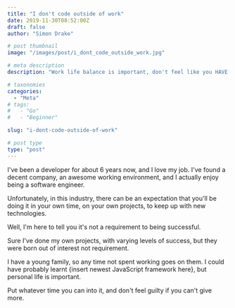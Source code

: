 ```yaml
---
title: "I don't code outside of work"
date: 2019-11-30T08:52:00Z
draft: false
author: "Simon Drake"

# post thumbnail
image: "/images/post/i_dont_code_outside_work.jpg"

# meta description
description: "Work life balance is important, don't feel like you HAVE to work in your downtime just to succeed as a software engineer. "

# taxonomies
categories:
  - "Meta"
# tags:
#   - "Go"
#   - "Beginner"

slug: "i-dont-code-outside-of-work"

# post type
type: "post"
---
```



I've been a developer for about 6 years now, and I love my job. I've found a decent company, an awesome working environment, and I actually enjoy being a software engineer.

Unfortunately, in this industry, there can be an expectation that you'll be doing it in your own time, on your own projects, to keep up with new technologies.

Well, I'm here to tell you it's not a requirement to being successful.

Sure I've done my own projects, with varying levels of success, but they were born out of interest not requirement.

I have a young family, so any time not spent working goes on them. I could have probably learnt {insert newest JavaScript framework here}, but personal life is important.

Put whatever time you can into it, and don't feel guilty if you can't give more.

